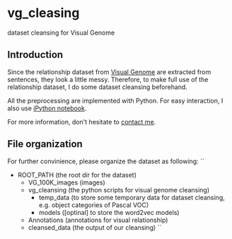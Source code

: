 # vg_cleasing
dataset cleansing for Visual Genome

## Introduction 

Since the relationship dataset from [Visual Genome](http://visualgenome.org/) are extracted from sentences, they look a little messy. Therefore, to make full use of the relationship dataset, I do some dataset cleansing beforehand. 

All the preprocessing are implemented with Python. For easy interaction, I also use [iPython notebook](https://ipython.org/notebook.html). 

For more information, don't hesitate to [contact me](mailto:allen.li.thu@gmail.com).

## File organization
For further convinience, please organize the dataset as following:
``
- ROOT_PATH (the root dir for the dataset)
	- VG_100K_images (images)
	- vg_cleansing (the python scripts for visual genome cleansing)
		- temp_data (to store some temporary data for dataset cleansing, e.g. object categories of Pascal VOC)
		- models ([optinal] to store the word2vec models)
	- Annotations (annotations for visual relationship)
	- cleansed_data (the output of our cleansing)
``

